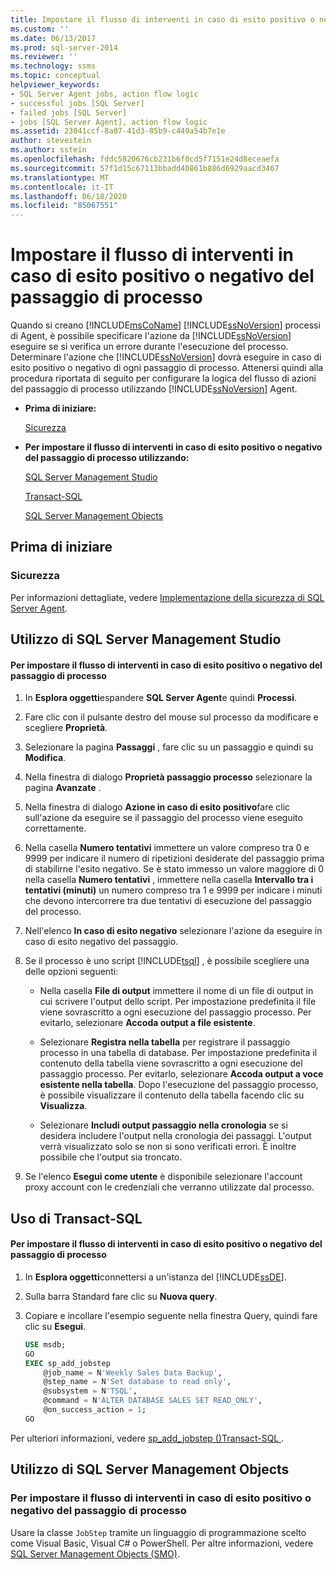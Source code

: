 ```yaml
---
title: Impostare il flusso di interventi in caso di esito positivo o negativo del passaggio di processo | Microsoft Docs
ms.custom: ''
ms.date: 06/13/2017
ms.prod: sql-server-2014
ms.reviewer: ''
ms.technology: ssms
ms.topic: conceptual
helpviewer_keywords:
- SQL Server Agent jobs, action flow logic
- successful jobs [SQL Server]
- failed jobs [SQL Server]
- jobs [SQL Server Agent], action flow logic
ms.assetid: 23041ccf-8a07-41d3-85b9-c449a54b7e1e
author: stevestein
ms.author: sstein
ms.openlocfilehash: fddc5820676cb231b6f0cd5f7151e24d8eceaefa
ms.sourcegitcommit: 57f1d15c67113bbadd40861b886d6929aacd3467
ms.translationtype: MT
ms.contentlocale: it-IT
ms.lasthandoff: 06/18/2020
ms.locfileid: "85067551"
---
```

# <a name="set-job-step-success-or-failure-flow"></a>Impostare il flusso di interventi in caso di esito positivo o negativo del passaggio di processo
  Quando si creano [!INCLUDE[msCoName](../../includes/msconame-md.md)] [!INCLUDE[ssNoVersion](../../includes/ssnoversion-md.md)] processi di Agent, è possibile specificare l'azione da [!INCLUDE[ssNoVersion](../../includes/ssnoversion-md.md)] eseguire se si verifica un errore durante l'esecuzione del processo. Determinare l'azione che [!INCLUDE[ssNoVersion](../../includes/ssnoversion-md.md)] dovrà eseguire in caso di esito positivo o negativo di ogni passaggio di processo. Attenersi quindi alla procedura riportata di seguito per configurare la logica del flusso di azioni del passaggio di processo utilizzando [!INCLUDE[ssNoVersion](../../includes/ssnoversion-md.md)] Agent.  
  
-   **Prima di iniziare:**  
  
     [Sicurezza](#Security)  
  
-   **Per impostare il flusso di interventi in caso di esito positivo o negativo del passaggio di processo utilizzando:**  
  
     [SQL Server Management Studio](#SSMS)  
  
     [Transact-SQL](#TSQL)  
  
     [SQL Server Management Objects](#SMO)  
  
## <a name="before-you-begin"></a>Prima di iniziare  
  
###  <a name="security"></a><a name="Security"></a> Sicurezza  
 Per informazioni dettagliate, vedere [Implementazione della sicurezza di SQL Server Agent](implement-sql-server-agent-security.md).  
  
##  <a name="using-sql-server-management-studio"></a><a name="SSMS"></a> Utilizzo di SQL Server Management Studio  
  
#### <a name="to-set-job-step-success-or-failure-flow"></a>Per impostare il flusso di interventi in caso di esito positivo o negativo del passaggio di processo  
  
1.  In **Esplora oggetti**espandere **SQL Server Agent**e quindi **Processi**.  
  
2.  Fare clic con il pulsante destro del mouse sul processo da modificare e scegliere **Proprietà**.  
  
3.  Selezionare la pagina **Passaggi** , fare clic su un passaggio e quindi su **Modifica**.  
  
4.  Nella finestra di dialogo **Proprietà passaggio processo** selezionare la pagina **Avanzate** .  
  
5.  Nella finestra di dialogo **Azione in caso di esito positivo**fare clic sull'azione da eseguire se il passaggio del processo viene eseguito correttamente.  
  
6.  Nella casella **Numero tentativi** immettere un valore compreso tra 0 e 9999 per indicare il numero di ripetizioni desiderate del passaggio prima di stabilirne l'esito negativo. Se è stato immesso un valore maggiore di 0 nella casella **Numero tentativi** , immettere nella casella **Intervallo tra i tentativi (minuti)** un numero compreso tra 1 e 9999 per indicare i minuti che devono intercorrere tra due tentativi di esecuzione del passaggio del processo.  
  
7.  Nell'elenco **In caso di esito negativo** selezionare l'azione da eseguire in caso di esito negativo del passaggio.  
  
8.  Se il processo è uno script [!INCLUDE[tsql](../../includes/tsql-md.md)] , è possibile scegliere una delle opzioni seguenti:  
  
    -   Nella casella **File di output** immettere il nome di un file di output in cui scrivere l'output dello script. Per impostazione predefinita il file viene sovrascritto a ogni esecuzione del passaggio processo. Per evitarlo, selezionare **Accoda output a file esistente**.  
  
    -   Selezionare **Registra nella tabella** per registrare il passaggio processo in una tabella di database. Per impostazione predefinita il contenuto della tabella viene sovrascritto a ogni esecuzione del passaggio processo. Per evitarlo, selezionare **Accoda output a voce esistente nella tabella**. Dopo l'esecuzione del passaggio processo, è possibile visualizzare il contenuto della tabella facendo clic su **Visualizza**.  
  
    -   Selezionare **Includi output passaggio nella cronologia** se si desidera includere l'output nella cronologia dei passaggi. L'output verrà visualizzato solo se non si sono verificati errori. È inoltre possibile che l'output sia troncato.  
  
9. Se l'elenco **Esegui come utente** è disponibile selezionare l'account proxy account con le credenziali che verranno utilizzate dal processo.  
  
##  <a name="using-transact-sql"></a><a name="TSQL"></a> Uso di Transact-SQL  
  
#### <a name="to-set-job-step-success-or-failure-flow"></a>Per impostare il flusso di interventi in caso di esito positivo o negativo del passaggio di processo  
  
1.  In **Esplora oggetti**connettersi a un'istanza del [!INCLUDE[ssDE](../../includes/ssde-md.md)].  
  
2.  Sulla barra Standard fare clic su **Nuova query**.  
  
3.  Copiare e incollare l'esempio seguente nella finestra Query, quindi fare clic su **Esegui**.  
  
    ```sql
    USE msdb;  
    GO  
    EXEC sp_add_jobstep  
        @job_name = N'Weekly Sales Data Backup',  
        @step_name = N'Set database to read only',  
        @subsystem = N'TSQL',  
        @command = N'ALTER DATABASE SALES SET READ_ONLY',   
        @on_success_action = 1;  
    GO  
    ```  
  
 Per ulteriori informazioni, vedere [sp_add_jobstep &#40;&#41;Transact-SQL ](/sql/relational-databases/system-stored-procedures/sp-add-jobstep-transact-sql).  
  
##  <a name="using-sql-server-management-objects"></a><a name="SMO"></a>Utilizzo di SQL Server Management Objects  

### <a name="to-set-job-step-success-or-failure-flow"></a>Per impostare il flusso di interventi in caso di esito positivo o negativo del passaggio di processo
  
 Usare la classe `JobStep` tramite un linguaggio di programmazione scelto come Visual Basic, Visual C# o PowerShell. Per altre informazioni, vedere [SQL Server Management Objects (SMO)](https://msdn.microsoft.com/library/ms162169.aspx).  
